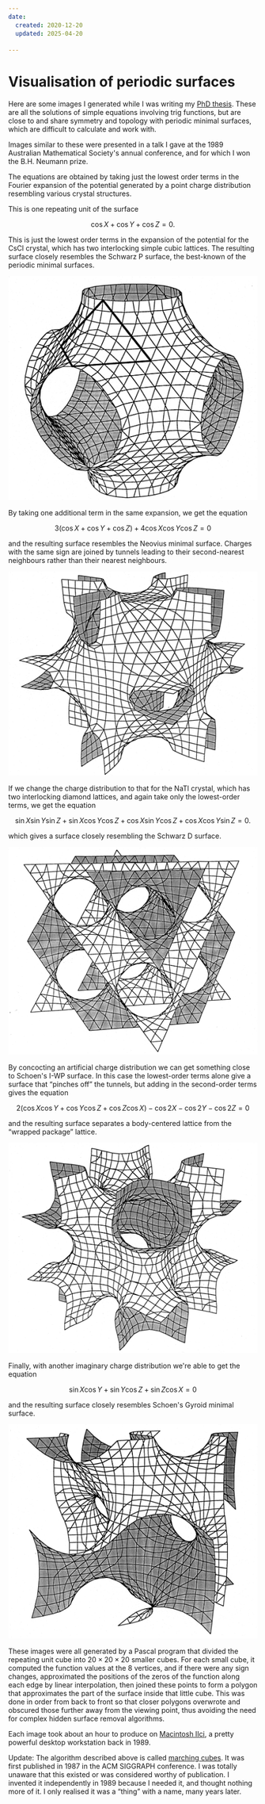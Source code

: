 ```yaml
---
date:
  created: 2020-12-20
  updated: 2025-04-20

---
```


# Visualisation of periodic surfaces

Here are some images I generated while I was writing my [PhD thesis][thesis].
These are all the solutions of simple equations involving trig functions, but
are close to and share symmetry and topology with periodic minimal surfaces,
which are difficult to calculate and work with.

<!-- more -->

Images similar to these were presented in a talk I gave at the 1989 Australian
Mathematical Society's annual conference, and for which I won the B.H. Neumann
prize.

The equations are obtained by taking just the lowest order terms in the Fourier
expansion of the potential generated by a point charge distribution resembling
various crystal structures.

This is one repeating unit of the surface

$$
\cos X + \cos Y + \cos Z = 0.
$$

This is just the lowest order terms in the expansion of the potential for the
CsCl crystal, which has two interlocking simple cubic lattices. The resulting
surface closely resembles the Schwarz P surface, the best-known of the periodic
minimal surfaces.

![Almost the P surface](../assets/P.png)

By taking one additional term in the same expansion, we get the equation

$$
3 ( \cos X + \cos Y + \cos Z ) + 4 \cos X \cos Y \cos Z = 0
$$

and the resulting surface resembles the Neovius minimal surface. Charges with
the same sign are joined by tunnels leading to their second-nearest neighbours
rather than their nearest neighbours.

![Not quite the Neovius surface](../assets/Neovius.png)

If we change the charge distribution to that for the NaTl crystal, which has two
interlocking diamond lattices, and again take only the lowest-order terms, we
get the equation

$$
\sin X \sin Y \sin Z +
\sin X \cos Y \cos Z +
\cos X \sin Y \cos Z +
\cos X \cos Y \sin Z = 0.
$$

which gives a surface closely resembling the Schwarz D surface.

![Similar to the D surface](../assets/D.png)

By concocting an artificial charge distribution we can get something close to
Schoen's I-WP surface. In this case the lowest-order terms alone give a surface
that “pinches off” the tunnels, but adding in the second-order terms gives the
equation

$$
2 ( \cos X \cos Y + \cos Y \cos Z + \cos Z \cos X ) -
\cos 2X - \cos 2Y - \cos 2Z = 0
$$

and the resulting surface separates a body-centered lattice from the “wrapped
package” lattice.

![Like the I-WP surface](../assets/I-WP.png)

Finally, with another imaginary charge distribution we're able to get the
equation

$$
\sin X \cos Y + \sin Y \cos Z + \sin Z \cos X = 0
$$

and the resulting surface closely resembles Schoen's Gyroid minimal surface.

![Surface closely resembling the Gyroid](../assets/Gyroid.png)

These images were all generated by a Pascal program that divided the repeating
unit cube into $20 \times 20 \times 20$ smaller cubes. For each small cube, it
computed the function values at the 8 vertices, and if there were any sign
changes, approximated the positions of the zeros of the function along each edge
by linear interpolation, then joined these points to form a polygon that
approximates the part of the surface inside that little cube. This was done in
order from back to front so that closer polygons overwrote and obscured those
further away from the viewing point, thus avoiding the need for complex hidden
surface removal algorithms.

Each image took about an hour to produce on [Macintosh IIci][], a pretty
powerful desktop workstation back in 1989.

Update: The algorithm described above is called [marching cubes][]. It was first
published in 1987 in the ACM SIGGRAPH conference. I was totally unaware that
this existed or was considered worthy of publication. I invented it
independently in 1989 because I needed it, and thought nothing more of it. I
only realised it was a “thing” with a name, many years later.

[thesis]: https://openresearch-repository.anu.edu.au/handle/1885/49316
[Macintosh IIci]: https://en.wikipedia.org/wiki/Macintosh_IIci
[marching cubes]: https://en.wikipedia.org/wiki/Marching_cubes
